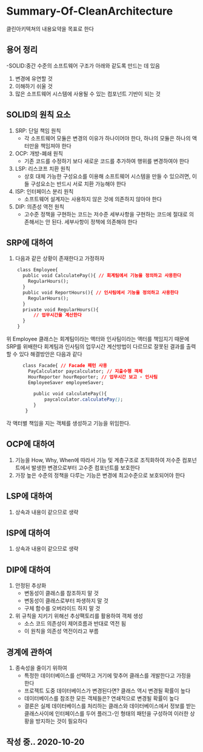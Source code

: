 # Summary-Of-CleanArchitecture
클린아키텍쳐의 내용요약을 목표로 한다

## 용어 정리
-SOLID:중간 수준의 소프트웨어 구조가 아래와 같도록 만드는 데 있음
  1. 변경에 유연할 것
  2. 이해하기 쉬울 것
  3. 많은 소프트웨어 시스템에 사용될 수 있는 컴포넌트 기반이 되는 것
  
## SOLID의 원칙 요소
  1. SRP: 단일 책임 원칙
     - 각 소프트웨어 모듈은 변경의 이유가 하나이어야 한다, 하나의 모듈은 하나의 액터만을 책임져야 한다
  2. OCP: 개방-폐쇄 원칙
     - 기존 코드를 수정하기 보다 새로운 코드를 추가하여 행위를 변경하여야 한다
  3. LSP: 리스코프 치환 원칙
     - 상호 대체 가능한 구성요소를 이용해 소프트웨어 시스템을 만들 수 있으려면, 이들 구성요소는 반드시 서로 치환 가능해야 한다
  4. ISP: 인터페이스 분리 원칙
     - 소프트웨어 설계자는 사용하지 않은 것에 의존하지 않아야 한다
  5. DIP: 의존성 역전 원칙
     - 고수준 정책을 구현하는 코드는 저수준 세부사항을 구현하는 코드에 절대로 의존해서는 안 된다. 세부사항이 정책에 의존해야 한다
  
## SRP에 대하여
  1. 다음과 같은 상황이 존재한다고 가정하자
~~~css
    class Employee{
      public void CalculatePay(){ // 회계팀에서 기능을 정의하고 사용한다
        RegularHours();
      }
      public void ReportHours(){ // 인사팀에서 기능을 정의하고 사용한다
        RegularHours();
      }
      private void RegularHours(){
          // 업무시간을 계산한다
      }
    }
~~~
   위 Employee 클래스는 회계팀이라는 액터와 인사팀이라는 액터를 책임지기 때문에 SRP를 위배한다
   회계팀과 인사팀의 업무시간 계산방법이 다르므로 잘못된 결과를 출력할 수 있다
   해결방안은 다음과 같다
~~~css
      class Facade{ // Facade 패턴 사용
        PayCalculator paycalculator; // 지출수행 객체
        HourReporter hourReporter; // 업무시간 보고 - 인사팀
        EmployeeSaver employeeSaver;
          
          public void calculatePay(){
              paycalculator.calculatePay();
          }
       }
~~~
   각 액터별 책임을 지는 객체를 생성하고 기능을 위임한다.
## OCP에 대하여
  1. 기능을 How, Why, When에 따라서 기능 및 계층구조로 조직화하여 저수준 컴포넌트에서 발생한 변경으로부터 고수준 컴포넌트를 보호한다
  2. 가장 높은 수준의 정책을 다루는 기능은 변경에 최고수준으로 보호되어야 한다
## LSP에 대하여
  1. 상속과 내용이 같으므로 생략
## ISP에 대하여
  1. 상속과 내용이 같으므로 생략
## DIP에 대하여
  1. 안정된 추상화
     - 변동성이 클래스를 참조하지 말 것
     - 변동성이 클래스로부터 파생하지 말 것
     - 구체 함수를 오버라이드 하지 말 것
  2. 위 규칙을 지키기 위해선 추상팩토리를 활용하여 객체 생성
     - 소스 코드 의존성이 제어흐름과 반대로 역전 됨
     - 이 원칙을 의존성 역전이라고 부름

## 경계에 관하여
  1. 종속성을 줄이기 위하여
     - 특정한 데이터베이스를 선택하고 거기에 맞추어 클래스를 개발한다고 가정을 한다
     - 프로젝트 도중 데이터베이스가 변경된다면? 클래스 역시 변경될 확률이 높다
     - 데이터베이스를 참조한 모든 객체들은? 연쇄적으로 변경될 확률이 높다
     - 결론은 실제 데이터베이스를 처리하는 클래스와 데이터베이스에서 정보를 받는 클래스사이에 인터페이스를 두어 
       플러그-인 형태의 패턴을 구성하여 이러한 상황을 방지하는 것이 필요하다
       
       
## 작성 중.. 2020-10-20
    
